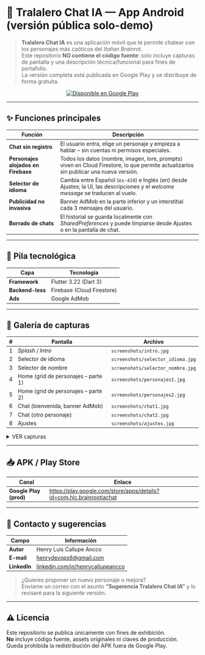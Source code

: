 # 🤖 Tralalero Chat IA — App Android (versión pública solo-demo)

> **Tralalero Chat IA** es una aplicación móvil que te permite chatear con los personajes más caóticos del _Italian Brainrot_.  
> Este repositorio **NO contiene el código fuente**: solo incluye capturas de pantalla y una descripción técnica/funcional para fines de portafolio.  
> La versión completa está publicada en Google Play y se distribuye de forma gratuita.

<p align="center">
  <a href="https://play.google.com/store/apps/details?id=com.hlc.brainrootiachat">
    <img src="https://play.google.com/intl/en_us/badges/images/badge_new.png" alt="Disponible en Google Play" height="80">
  </a>
</p>

---

## ✨ Funciones principales

| Función | Descripción |
|---------|-------------|
| **Chat sin registro** | El usuario entra, elige un personaje y empieza a hablar – sin cuentas ni permisos especiales. |
| **Personajes alojados en Firebase** | Todos los datos (nombre, imagen, lore, prompts) viven en Cloud Firestore, lo que permite actualizarlos sin publicar una nueva versión. |
| **Selector de idioma** | Cambia entre Español (<code>es-419</code>) e Inglés (en) desde Ajustes; la UI, las descripciones y el _welcome message_ se traducen al vuelo. |
| **Publicidad no invasiva** | Banner AdMob en la parte inferior y un interstitial cada 3 mensajes del usuario. |
| **Borrado de chats** | El historial se guarda localmente con _SharedPreferences_ y puede limpiarse desde Ajustes o en la pantalla de chat. |

---

## 📲 Pila tecnológica

| Capa | Tecnología |
|------|------------|
| **Framework** | Flutter 3.22 (Dart 3) |
| **Backend-less** | Firebase (Cloud Firestore) |
| **Ads** | Google AdMob |
---

## 📸 Galería de capturas

| # | Pantalla | Archivo |
|---|----------|---------|
| 1 | *Splash / Intro* | `screenshots/intro.jpg` |
| 2 | Selector de idioma | `screenshots/selector_idioma.jpg` |
| 3 | Selector de nombre | `screenshots/selector_nombre.jpg` |
| 4 | Home (grid de personajes – parte 1) | `screenshots/personajes1.jpg` |
| 5 | Home (grid de personajes – parte 2) | `screenshots/personajes2.jpg` |
| 6 | Chat (bienvenida, banner AdMob) | `screenshots/chat1.jpg` |
| 7 | Chat (otro personaje) | `screenshots/chat2.jpg` |
| 8 | Ajustes | `screenshots/ajustes.jpg` |

<details>
<summary>VER capturas</summary>

![Splash](screenshots/intro.jpg)

---

![Idioma](screenshots/selector_idioma.jpg)

---

![Nombre](screenshots/selector_nombre.jpg)

---

![Home 1](screenshots/personajes1.jpg)

---

![Home 2](screenshots/personajes2.jpg)

---

![Chat 1](screenshots/chat1.jpg)

---

![Chat 2](screenshots/chat2.jpg)

---

![Ajustes](screenshots/ajustes.jpg)

</details>


---

## 📥 APK / Play Store

| Canal | Enlace |
|-------|--------|
| **Google Play (prod)** | <https://play.google.com/store/apps/details?id=com.hlc.brainrootiachat> |

---

## 📧 Contacto y sugerencias

| Campo | Información |
|-------|-------------|
| **Autor** | Henry Luis Callupe Ancco |
| **E-mail** | <henrydevops6@gmail.com> |
| **LinkedIn** | [linkedin.com/in/henrycallupeancco](https://www.linkedin.com/in/henrycallupeancco/) |

> ¿Quieres proponer un nuevo personaje o mejora?  
> Envíame un correo con el asunto **“Sugerencia Tralalero Chat IA”** y lo revisaré para la siguiente versión.

---

## ⚠️ Licencia

Este repositorio se publica únicamente con fines de exhibición.  
**No** incluye código fuente, assets originales ni claves de producción.  
Queda prohibida la redistribución del APK fuera de Google Play.
